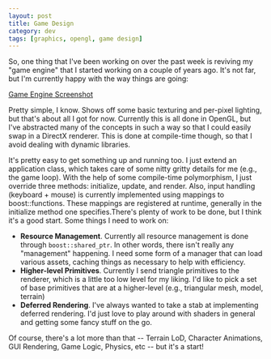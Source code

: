 ```yaml
---           
layout: post
title: Game Design
category: dev
tags: [graphics, opengl, game design]
---
```


So, one thing that I've been working on over the past week is reviving my "game
engine" that I started working on a couple of years ago. It's not far, but I'm
currently happy with the way things are going:

[Game Engine Screenshot](http://webdocs.cs.ualberta.ca/~gedge/images/gameengine/2010_Feb_01.jpg)


Pretty simple, I know. Shows off some basic texturing and per-pixel lighting,
but that's about all I got for now. Currently this is all done in OpenGL, but
I've abstracted many of the concepts in such a way so that I could easily swap
in a DirectX renderer. This is done at compile-time though, so that I avoid
dealing with dynamic libraries.

It's pretty easy to get something up and running too. I just extend an
application class, which takes care of some nitty gritty details for me (e.g.,
the game loop). With the help of some compile-time polymorphism, I just
override three methods: initialize, update, and render. Also, input handling
(keyboard + mouse) is currently implemented using mappings to boost::functions.
These mappings are registered at runtime, generally in the initialize method
one specifies.There's plenty of work to be done, but I think it's a good start.
Some things I need to work on:

* __Resource Management__. Currently all resource management is done through
  `boost::shared_ptr`. In other words, there isn't really any "management"
  happening. I need some form of a manager that can load various assets,
  caching things as necessary to help with efficiency.
* __Higher-level Primitives__. Currently I send triangle primitives to the
  renderer, which is a little too low level for my liking. I'd like to pick a
  set of base primitives that are at a higher-level (e.g., triangular mesh,
  model, terrain)
* __Deferred Rendering__. I've always wanted to take a stab at implementing
  deferred rendering. I'd just love to play around with shaders in general and
  getting some fancy stuff on the go.

Of course, there's a lot more than that -- Terrain LoD, Character Animations,
GUI Rendering, Game Logic, Physics, etc -- but it's a start!
